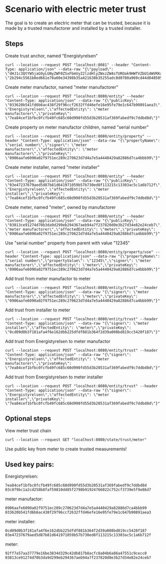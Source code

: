 # Scenario with electric meter trust
The goal is to create an electric meter that can be trusted, because it is made by a trusted manufactorer and installed by a trusted installer.

## Steps
Create trust anchor, named "Energistyrelsen"
```
curl --location --request POST "localhost:8081" --header "Content-Type: application/json" --data-raw "{\"payload\": \"dHJ1c3QtYW5jaG9yLGNyZWF0ZSxFbmVyZ2lzdHlyZWxzZW4sTUROak9HWTVZbU14WVRKalpESTFPR0k0Wm1GbU5UazRNVEJrTkRnMVpqSTNPVGhpT1RFNU1qUTNOall3TWpKak56VXlZMll6TnpNNVpUVm1PV1U0Tm1RMw==\",\"signature\": \"2b294c5561b8ed661e70a60e34398b35a421638b35255adc8d0780a969cd44d048505baafc87bdfedb98526ce6376b4d9a1fd5dae128e7425505ab7c3883e873\"}"
```

Create meter manufactor, named "meter manufactorer"
```
curl --location --request POST "localhost:8080/entity" --header "Content-Type: application/json" --data-raw "{\"publicKey\": \"033620b541fd6b6ac438f29f96ccf2632ffd46efe16e95fe79e1c647b90891aea3\",\"signer\": \"Energistyrelsen\",\"affectedEntity\": \"meter manufactorer\",\"privateKey\": \"7ea84cef1bfbc0fcfb49fc685c60d990fd55d3b20531af369fabedf9c7ddbd8d\"}"
```

Create property on meter manufactor children, named "serial number"
```
curl --location --request POST "localhost:8080/entity/property" --header "Content-Type: application/json" --data-raw "{\"propertyName\": \"serial number\",\"signer\": \"meter manufactorer\",\"affectedEntity\": \"meter manufactorer\",\"privateKey\": \"0906aafe6090a02f9751ec289c270623d7d4a7e5a4440429a82886d7ca4bbb99\"}"
```

Create meter installer, named "meter installer"
```
curl --location --request POST "localhost:8080/entity" --header "Content-Type: application/json" --data-raw "{\"publicKey\": \"03e47237679aed5d87b81d641971059b57b730ed8f113215c13303ac5c1a6b712f\",\"signer\": \"Energistyrelsen\",\"affectedEntity\": \"meter installer\",\"privateKey\": \"7ea84cef1bfbc0fcfb49fc685c60d990fd55d3b20531af369fabedf9c7ddbd8d\"}"
```

Create meter, named "meter", owned by manufactorer
```
curl --location --request POST "localhost:8080/entity" --header "Content-Type: application/json" --data-raw "{\"publicKey\": \"03813ce91274d70b3da9d299eb294367aeb94a7f237820d0e3b27d34e82e24ceb7\",\"signer\": \"meter manufactorer\",\"affectedEntity\": \"meter\",\"privateKey\": \"0906aafe6090a02f9751ec289c270623d7d4a7e5a4440429a82886d7ca4bbb99\"}"
```

Use "serial number" property from parent with value "12345"
```
curl --location --request POST "localhost:8080/entity/property/use" --header "Content-Type: application/json" --data-raw "{\"propertyName\": \"serial number\",\"propertyValue\": \"12345\",\"signer\": \"meter manufactorer\",\"affectedEntity\": \"meter\",\"privateKey\": \"0906aafe6090a02f9751ec289c270623d7d4a7e5a4440429a82886d7ca4bbb99\"}"
```

Add trust from meter manufactor to meter
```
curl --location --request POST "localhost:8080/entity/trust" --header "Content-Type: application/json" --data-raw "{\"signer\": \"meter manufactorer\",\"affectedEntity\": \"meter\",\"privateKey\": \"0906aafe6090a02f9751ec289c270623d7d4a7e5a4440429a82886d7ca4bbb99\"}"
```

Add trust from installer to meter
```
curl --location --request POST "localhost:8080/entity/trust" --header "Content-Type: application/json" --data-raw "{\"signer\": \"meter installer\",\"affectedEntity\": \"meter\",\"privateKey\": \"0cd09d0b3f181afa4f6e162dbb225dfdf881b364f2d39a008bd819cc5420f187\"}"
```

Add trust from Energistyrelsen to meter manufactor
```
curl --location --request POST "localhost:8080/entity/trust" --header "Content-Type: application/json" --data-raw "{\"signer\": \"Energistyrelsen\",\"affectedEntity\": \"meter manufactorer\",\"privateKey\": \"7ea84cef1bfbc0fcfb49fc685c60d990fd55d3b20531af369fabedf9c7ddbd8d\"}"
```

Add trust from Energistyrelsen to meter installer
```
curl --location --request POST "localhost:8080/entity/trust" --header "Content-Type: application/json" --data-raw "{\"signer\": \"Energistyrelsen\",\"affectedEntity\": \"meter installer\",\"privateKey\": \"7ea84cef1bfbc0fcfb49fc685c60d990fd55d3b20531af369fabedf9c7ddbd8d\"}"
```

## Optional steps
View meter trust chain
```
curl --location --request GET "localhost:8080/state/trust/meter"
```

Use public key from meter to create trusted measurements!

## Used key pairs:
Energistyrelsen:
```
7ea84cef1bfbc0fcfb49fc685c60d990fd55d3b20531af369fabedf9c7ddbd8d
03c8f9bc1a2cd258b8faf59810d485f2798b91924766022c752cf3739e5f9e86d7
```

meter manufactor:
```
0906aafe6090a02f9751ec289c270623d7d4a7e5a4440429a82886d7ca4bbb99
033620b541fd6b6ac438f29f96ccf2632ffd46efe16e95fe79e1c647b90891aea3
```

meter installer:
```
0cd09d0b3f181afa4f6e162dbb225dfdf881b364f2d39a008bd819cc5420f187
03e47237679aed5d87b81d641971059b57b730ed8f113215c13303ac5c1a6b712f
```

meter:
```
92ff7a57aa37779e16be3834d329c42db817b8acfc8a04b6a86a47551c9cecc0
03813ce91274d70b3da9d299eb294367aeb94a7f237820d0e3b27d34e82e24ceb7
```